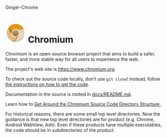 Ginger-Chrome

# ![Logo](chrome/app/theme/chromium/product_logo_64.png) Chromium

Chromium is an open-source browser project that aims to build a safer, faster,
and more stable way for all users to experience the web.

The project's web site is https://www.chromium.org.

To check out the source code locally, don't use `git clone`! Instead,
follow [the instructions on how to get the code](docs/get_the_code.md).

Documentation in the source is rooted in [docs/README.md](docs/README.md).

Learn how to [Get Around the Chromium Source Code Directory Structure
](https://www.chromium.org/developers/how-tos/getting-around-the-chrome-source-code).

For historical reasons, there are some small top level directories. Now the
guidance is that new top level directories are for product (e.g. Chrome,
Android WebView, Ash). Even if these products have multiple executables, the
code should be in subdirectories of the product.
